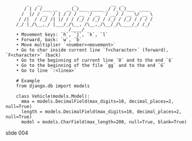             _   __            _             __  _
           / | / /___ __   __(_)___ _____ _/ /_(_)___  ____
          /  |/ / __ `/ | / / / __ `/ __ `/ __/ / __ \/ __ \
         / /|  / /_/ /| |/ / / /_/ / /_/ / /_/ / /_/ / / / /
        /_/ |_/\__,_/ |___/_/\__, /\__,_/\__/_/\____/_/ /_/
                            /____/
        • Movement keys: `h`, `j`, `k`, `l`
        • Forward, back: `w`, `b`
        • Move multiplier `<number><movement>`
        • Go to char inside current line `f<character>` (forward), `F<character>` (back)
        • Go to the beginning of current line `0` and to the end `$`
        • Go to the beginning of the file `gg` and to the end `G`
        • Go to line `:<linea>`

        # Example
        from django.db import models

        class Vehicle(models.Model):
          mma = models.DecimalField(max_digits=10, decimal_places=2, null=True)
          length = models.DecimalField(max_digits=10, decimal_places=2, null=True)
          model = models.CharField(max_length=200, null=True, blank=True)
















































































slide 004
